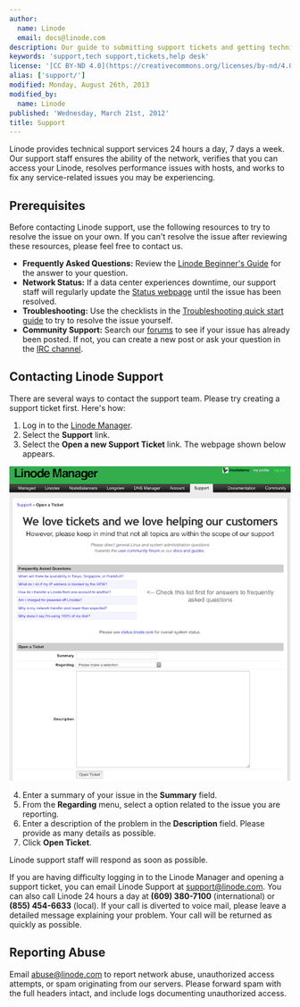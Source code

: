 ```yaml
---
author:
  name: Linode
  email: docs@linode.com
description: Our guide to submitting support tickets and getting technical support.
keywords: 'support,tech support,tickets,help desk'
license: '[CC BY-ND 4.0](https://creativecommons.org/licenses/by-nd/4.0)'
alias: ['support/']
modified: Monday, August 26th, 2013
modified_by:
  name: Linode
published: 'Wednesday, March 21st, 2012'
title: Support
---
```


Linode provides technical support services 24 hours a day, 7 days a week. Our support staff ensures the ability of the network, verifies that you can access your Linode, resolves performance issues with hosts, and works to fix any service-related issues you may be experiencing.

## Prerequisites

Before contacting Linode support, use the following resources to try to resolve the issue on your own. If you can't resolve the issue after reviewing these resources, please feel free to contact us.

-   **Frequently Asked Questions:** Review the [Linode Beginner's Guide](http://www.linode.com/content/platform/linode-beginners-guide) for the answer to your question.
-   **Network Status:** If a data center experiences downtime, our support staff will regularly update the [Status webpage](http://status.linode.com/) until the issue has been resolved.
-   **Troubleshooting:** Use the checklists in the [Troubleshooting quick start guide](/content/quick-start-troubleshooting) to try to resolve the issue yourself.
-   **Community Support:** Search our [forums](https://forum.linode.com/) to see if your issue has already been posted. If not, you can create a new post or ask your question in the [IRC channel](https://www.linode.com/chat/).

## Contacting Linode Support

There are several ways to contact the support team. Please try creating a support ticket first. Here's how:

1.  Log in to the [Linode Manager](https://manager.linode.com).
2.  Select the **Support** link.
3.  Select the **Open a new Support Ticket** link. The webpage shown below appears.

[![The Support ticket interface.](/content/assets/935-support1-small.png)](/content/assets/936-support1.png)

4.  Enter a summary of your issue in the **Summary** field.
5.  From the **Regarding** menu, select a option related to the issue you are reporting.
6.  Enter a description of the problem in the **Description** field. Please provide as many details as possible.
7.  Click **Open Ticket**.

Linode support staff will respond as soon as possible.

If you are having difficulty logging in to the Linode Manager and opening a support ticket, you can email Linode Support at <support@linode.com>. You can also call Linode 24 hours a day at **(609) 380-7100** (international) or **(855) 454-6633** (local). If your call is diverted to voice mail, please leave a detailed message explaining your problem. Your call will be returned as quickly as possible.

## Reporting Abuse

Email <abuse@linode.com> to report network abuse, unauthorized access attempts, or spam originating from our servers. Please forward spam with the full headers intact, and include logs documenting unauthorized access.
